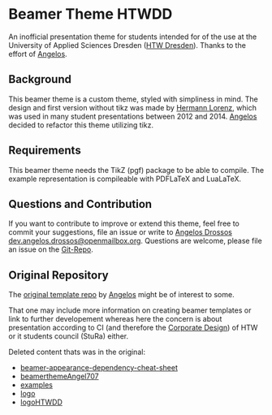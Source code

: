 Beamer Theme HTWDD
==================

An inofficial presentation theme for students intended for of the use
at the University of Applied Sciences Dresden ([HTW Dresden]).
Thanks to the effort of [Angelos].

[HTW Dresden]: http://htw-dresden.de/

Background
----------

This beamer theme is a custom theme, styled with simpliness in mind.
The design and first version without tikz was made by [Hermann Lorenz],
which was used in many student presentations between 2012 and 2014.
[Angelos] decided to refactor this theme utilizing tikz.

[Hermann Lorenz]: http://www.stura.htw-dresden.de/members/HermannLorenz

Requirements
------------

This beamer theme needs the TikZ (pgf) package to be able to compile.
The example representation is compileable with PDFLaTeX and LuaLaTeX.


Questions and Contribution
--------------------------

If you want to contribute to improve or extend this theme,
feel free to commit your suggestions, file an issue or
write to [Angelos Drossos][Angelos] <dev.angelos.drossos@openmailbox.org>.
Questions are welcome, please file an issue on the [Git-Repo].

[Angelos]: https://github.com/DevelAngel707

Original Repository
-------------------

The [original template repo] by [Angelos] might be of interest to some.

[original template repo]: https://github.com/DevelAngel707/LaTeX-Beamer-Templates-with-TikZ "Original Repository by Angelos Drossos"

That one may include more information on creating beamer
templates or link to further developement whereas here
the concern is about presentation according to CI (and
therefore the [Corporate Design][CorpDesign]) of HTW or
it students council (StuRa) either.

Deleted content thats was in the original:
* [beamer-appearance-dependency-cheat-sheet](https://github.com/DevelAngel707/LaTeX-Beamer-Templates-with-TikZ/tree/master/beamer-appearance-dependency-cheat-sheet)
* [beamerthemeAngel707](https://github.com/DevelAngel707/LaTeX-Beamer-Templates-with-TikZ/tree/master/beamerthemeAngel707)
* [examples](https://github.com/DevelAngel707/LaTeX-Beamer-Templates-with-TikZ/tree/master/examples)
* [logo](https://github.com/DevelAngel707/LaTeX-Beamer-Templates-with-TikZ/tree/master/logo)
* [logoHTWDD](https://github.com/DevelAngel707/LaTeX-Beamer-Templates-with-TikZ/tree/master/logoHTWDD)

[Git-Repo]: https://github.com/stura-htw-dresden/LaTeX-Beamer-Template-HTWDD/
[CorpDesign]: https://www.htw-dresden.de/intern/marketing/corporate-design.html
